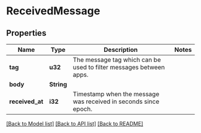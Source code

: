 # ReceivedMessage

## Properties
Name | Type | Description | Notes
------------ | ------------- | ------------- | -------------
**tag** | **u32** | The message tag which can be used to filter messages between apps. | 
**body** | **String** |  | 
**received_at** | **i32** | Timestamp when the message was received in seconds since epoch. | 

[[Back to Model list]](../README.md#documentation-for-models) [[Back to API list]](../README.md#documentation-for-api-endpoints) [[Back to README]](../README.md)



